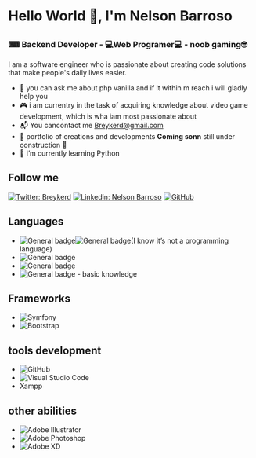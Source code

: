 ## <h1 aling="center"> **Hello World  👋, I'm Nelson Barroso**</h1>



## <h3 aling="center"> ⌨ Backend Developer - 💻Web Programer💻 - noob gaming🤓</h3>

I am a software engineer who is passionate about creating code solutions that make people's daily lives easier.


- 🐘 you can ask me about php vanilla and if it within m reach i will gladly help you 
- :video_game: i am currentry in the task of acquiring knowledge about video game development, which is wha iam most passionate about
- 📬 You cancontact me <a href="mailto:breykerd@gmail.com">Breykerd@gmail.com</a> 
- 💼 portfolio of creations and developments <b>Coming sonn</b> still under construction 🤣
- 🐍 I’m currently learning Python


## Follow me

[![Twitter: Breykerd ](https://img.shields.io/badge/@breykerdnelson-1DA1F2?style=for-the-badge&logo=twitter&logoColor=white)](https://twitter.com/breykerdnelson)
[![Linkedin: Nelson Barroso](https://img.shields.io/badge/nelson&nbsp;Barroso-0077B5?style=for-the-badge&logo=linkedin&logoColor=white)](https://www.linkedin.com/in/nelson-barroso/)
[![GitHub](https://img.shields.io/badge/breykerd-%23121011.svg?style=for-the-badge&logo=github&logoColor=white)](https://github.com/breykerd)

## Languages
- ![General badge](https://img.shields.io/badge/HTML5-E34F26?style=for-the-badge&logo=html5&logoColor=white)![General badge](https://img.shields.io/badge/CSS3-1572B6?style=for-the-badge&logo=css3&logoColor=white)(I know it’s not a programming language)
- ![General badge](https://img.shields.io/badge/PHP-777BB4?style=for-the-badge&logo=php&logoColor=white)
- ![General badge](https://img.shields.io/badge/JavaScript-F7DF1E?style=for-the-badge&logo=javascript&logoColor=black)
- ![General badge](https://img.shields.io/badge/Python-3776AB?style=for-the-badge&logo=python&logoColor=white) - basic knowledge

## Frameworks
- ![Symfony](https://img.shields.io/badge/symfony-%23000000.svg?style=for-the-badge&logo=symfony&logoColor=white)
- ![Bootstrap](https://img.shields.io/badge/bootstrap-%23563D7C.svg?style=for-the-badge&logo=bootstrap&logoColor=white)

## tools development
- ![GitHub](https://img.shields.io/badge/github-%23121011.svg?style=for-the-badge&logo=github&logoColor=white)
- ![Visual Studio Code](https://img.shields.io/badge/Visual%20Studio%20Code-0078d7.svg?style=for-the-badge&logo=visual-studio-code&logoColor=white)
- Xampp

## other abilities
- ![Adobe Illustrator](https://img.shields.io/badge/adobe%20illustrator-%23FF9A00.svg?style=for-the-badge&logo=adobe%20illustrator&logoColor=white)
- ![Adobe Photoshop](https://img.shields.io/badge/adobe%20photoshop-%2331A8FF.svg?style=for-the-badge&logo=adobe%20photoshop&logoColor=white)
- ![Adobe XD](https://img.shields.io/badge/Adobe%20XD-470137?style=for-the-badge&logo=Adobe%20XD&logoColor=#FF61F6)




